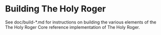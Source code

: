 Building The Holy Roger
================

See doc/build-*.md for instructions on building the various
elements of the The Holy Roger Core reference implementation of The Holy Roger.
